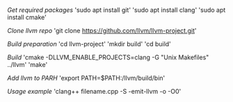 *Get required packages*
'sudo apt install git'
'sudo apt install clang'
'sudo apt install cmake'

*Clone llvm repo*
'git clone https://github.com/llvm/llvm-project.git'

*Build preparation*
'cd llvm-project'
'mkdir build'
'cd build'

*Build*
'cmake -DLLVM_ENABLE_PROJECTS=clang -G "Unix Makefiles" ../llvm'
'make'

*Add llvm to PARH*
'export PATH=$PATH:<your path to llvm-project>/llvm/build/bin'

*Usage example*
'clang++ filename.cpp -S -emit-llvm -o -O0'
